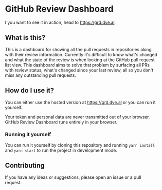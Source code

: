 # GitHub Review Dashboard

I you want to see it in action, head to https://grd.dve.al.

## What is this?

This is a dashboard for showing all the pull requests in repositories along with their review information.
Currently it's difficult to know what's changed and what the state of the review is when looking at the GitHub pull
request list view. This dashboard aims to solve that problem by surfacing all PRs with review status, what's changed
since your last review, all so you don't miss any outstanding pull requests.

## How do I use it?

You can either use the hosted version at https://grd.dve.al or you can run it yourself.

Your token and personal data are never transmitted out of your browser, GitHub Review Dashboard runs entirely in your
browser.

### Running it yourself

You can run it yourself by cloning this repository and running `yarn install` and `yarn start` to run the project in
development mode.

## Contributing

If you have any ideas or suggestions, please open an issue or a pull request.
